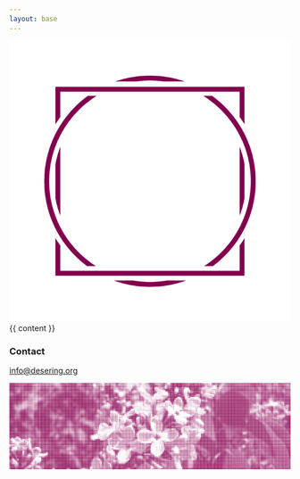 ```yaml
---
layout: base
---
```


<div class="wrapper">
  <div style="flex: 1 0 0"></div>

  <div class="logo">
    <img src="/img/logo-icon-purple.png"> 
  </div>

  <div class="content">
    {{ content }}
  </div>

  <div style="flex: 2 0 0"></div>

  <div class="footer">
      <p>
          <h3 class="inline">Contact</h3>
          <a href="mailto:info@desering.org">info@desering.org</a>
      </p>
  </div>

  <div class="footer-image">
      <img class="footer-image" src="/img/sering.png">
  </div>
</div>
